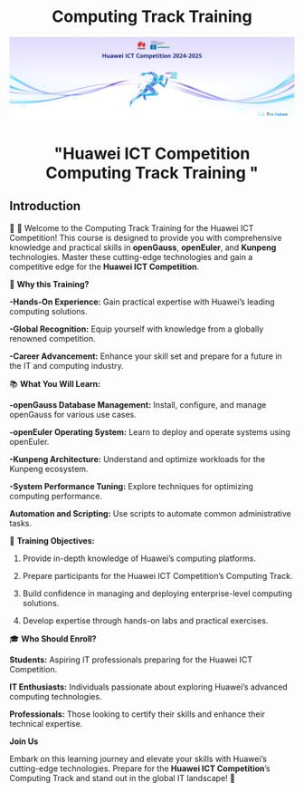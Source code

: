 

<h1 align="center">Computing Track Training</h1>
<p align="center">
  <img src="huawei-competition-2024-25 banner.jpg" alt="huawei-competition-2024-25 banner" style="width: 1200px;"/>
</p>
<h1 align="center">"Huawei ICT Competition Computing Track Training "</h1>

## Introduction
👋 👋 Welcome to the Computing Track Training for the Huawei ICT Competition! This course is designed to provide you with comprehensive knowledge and practical skills in **openGauss**, **openEuler**, and **Kunpeng** technologies. Master these cutting-edge technologies and gain a competitive edge for the **Huawei ICT Competition**.

🔧 **Why this Training?**

**-Hands-On Experience:** Gain practical expertise with Huawei’s leading computing solutions.

**-Global Recognition:** Equip yourself with knowledge from a globally renowned competition.

**-Career Advancement:** Enhance your skill set and prepare for a future in the IT and computing industry.





📚 **What You Will Learn:**

**-openGauss Database Management:** Install, configure, and manage openGauss for various use cases.

**-openEuler Operating System:** Learn to deploy and operate systems using openEuler.

**-Kunpeng Architecture:** Understand and optimize workloads for the Kunpeng ecosystem.

**-System Performance Tuning:** Explore techniques for optimizing computing performance.

**Automation and Scripting:** Use scripts to automate common administrative tasks.




🎯 **Training Objectives:**

1. Provide in-depth knowledge of Huawei’s computing platforms.

2. Prepare participants for the Huawei ICT Competition’s Computing Track.

3. Build confidence in managing and deploying enterprise-level computing solutions.

4. Develop expertise through hands-on labs and practical exercises.


 
🎓 **Who Should Enroll?**

**Students:** Aspiring IT professionals preparing for the Huawei ICT Competition.

**IT Enthusiasts:** Individuals passionate about exploring Huawei’s advanced computing technologies.

**Professionals:** Those looking to certify their skills and enhance their technical expertise.



**Join Us**

Embark on this learning journey and elevate your skills with Huawei’s cutting-edge technologies. Prepare for the **Huawei ICT Competition**’s Computing Track and stand out in the global IT landscape! 🚀

